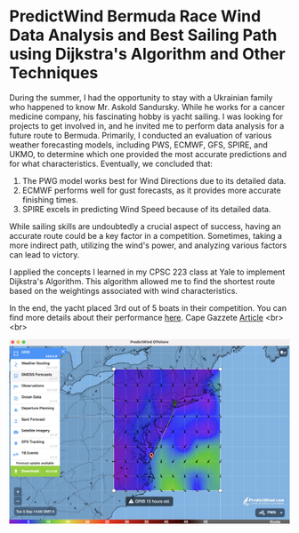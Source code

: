# PredictWind Bermuda Race Wind Data Analysis and Best Sailing Path using Dijkstra's Algorithm and Other Techniques

During the summer, I had the opportunity to stay with a Ukrainian family who happened to know Mr. Askold Sandursky. While he works for a cancer medicine company, his fascinating hobby is yacht sailing. I was looking for projects to get involved in, and he invited me to perform data analysis for a future route to Bermuda. Primarily, I conducted an evaluation of various weather forecasting models, including PWS, ECMWF, GFS, SPIRE, and UKMO, to determine which one provided the most accurate predictions and for what characteristics. Eventually, we concluded that:

1. The PWG model works best for Wind Directions due to its detailed data.
2. ECMWF performs well for gust forecasts, as it provides more accurate finishing times.
3. SPIRE excels in predicting Wind Speed because of its detailed data.

While sailing skills are undoubtedly a crucial aspect of success, having an accurate route could be a key factor in a competition. Sometimes, taking a more indirect path, utilizing the wind's power, and analyzing various factors can lead to victory.

I applied the concepts I learned in my CPSC 223 class at Yale to implement Dijkstra's Algorithm. This algorithm allowed me to find the shortest route based on the weightings associated with wind characteristics.

In the end, the yacht placed 3rd out of 5 boats in their competition. You can find more details about their performance [here](https://yachtscoring.com/event_results_cumulative.cfm?eID=14646).
Cape Gazzete [Article]([[https://www.capegazette.com/article/new-jersey-crew-crosses-bay-win-lewes-cup/261257](https://www.capegazette.com/article/new-jersey-crew-crosses-bay-win-lewes-cup/261257)https://www.capegazette.com/article/new-jersey-crew-crosses-bay-win-lewes-cup/261257](https://www.capegazette.com/article/new-jersey-crew-crosses-bay-win-lewes-cup/261257)https://www.capegazette.com/article/new-jersey-crew-crosses-bay-win-lewes-cup/261257)
<br><br>

![Data Provider, Application Photo, Predict Wind](DataSource.png)
